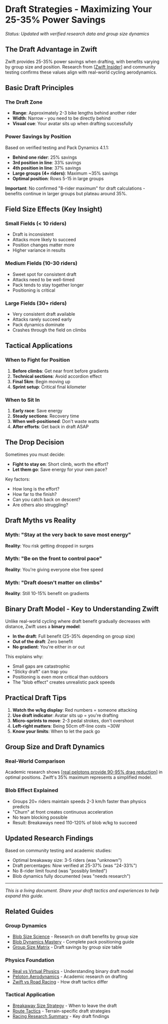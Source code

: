 # Draft Strategies - Maximizing Your 25-35% Power Savings

*Status: Updated with verified research data and group size dynamics*

## The Draft Advantage in Zwift

Zwift provides 25-35% power savings when drafting, with benefits varying by group size and position. Research from [[Zwift Insider](https://zwiftinsider.com/zwift-drafting/)] and community testing confirms these values align with real-world cycling aerodynamics.

## Basic Draft Principles

### The Draft Zone
- **Range**: Approximately 2-3 bike lengths behind another rider
- **Width**: Narrow - you need to be directly behind
- **Visual cue**: Your avatar sits up when drafting successfully

### Power Savings by Position

Based on verified testing and Pack Dynamics 4.1.1:
- **Behind one rider**: 25% savings
- **3rd position in line**: 33% savings  
- **4th position in line**: 37% savings
- **Large groups (4+ riders)**: Maximum ~35% savings
- **Optimal position**: Rows 5-15 in large groups

**Important**: No confirmed "8-rider maximum" for draft calculations - benefits continue in larger groups but plateau around 35%.

## Field Size Effects (Key Insight)

### Small Fields (< 10 riders)
- Draft is inconsistent
- Attacks more likely to succeed
- Position changes matter more
- Higher variance in results

### Medium Fields (10-30 riders)
- Sweet spot for consistent draft
- Attacks need to be well-timed
- Pack tends to stay together longer
- Positioning is critical

### Large Fields (30+ riders)
- Very consistent draft available
- Attacks rarely succeed early
- Pack dynamics dominate
- Crashes through the field on climbs

## Tactical Applications

### When to Fight for Position
1. **Before climbs**: Get near front before gradients
2. **Technical sections**: Avoid accordion effect
3. **Final 5km**: Begin moving up
4. **Sprint setup**: Critical final kilometer

### When to Sit In
1. **Early race**: Save energy
2. **Steady sections**: Recovery time
3. **When well-positioned**: Don't waste watts
4. **After efforts**: Get back in draft ASAP

## The Drop Decision

Sometimes you must decide:
- **Fight to stay on**: Short climb, worth the effort?
- **Let them go**: Save energy for your own pace?

Key factors:
- How long is the effort?
- How far to the finish?
- Can you catch back on descent?
- Are others also struggling?

## Draft Myths vs Reality

### Myth: "Stay at the very back to save most energy"
**Reality**: You risk getting dropped in surges

### Myth: "Be on the front to control pace"
**Reality**: You're giving everyone else free speed

### Myth: "Draft doesn't matter on climbs"
**Reality**: Still 10-15% benefit on gradients

## Binary Draft Model - Key to Understanding Zwift

Unlike real-world cycling where draft benefit gradually decreases with distance, Zwift uses a **binary model**:
- **In the draft**: Full benefit (25-35% depending on group size)
- **Out of the draft**: Zero benefit
- **No gradient**: You're either in or out

This explains why:
- Small gaps are catastrophic
- "Sticky draft" can trap you
- Positioning is even more critical than outdoors
- The "blob effect" creates unrealistic pack speeds

## Practical Draft Tips

1. **Watch the w/kg display**: Red numbers = someone attacking
2. **Use draft indicator**: Avatar sits up = you're drafting
3. **Micro-sprints to move**: 2-3 pedal strokes, don't overshoot
4. **Left-right matters**: Being 50cm off-line costs ~30W
5. **Know your limits**: When to let the pack go

## Group Size and Draft Dynamics

### Real-World Comparison
Academic research shows [[real pelotons provide 90-95% drag reduction](https://www.sciencedirect.com/science/article/pii/S0167610518303751)] in optimal positions. Zwift's 35% maximum represents a simplified model.

### Blob Effect Explained
- Groups 20+ riders maintain speeds 2-3 km/h faster than physics predicts
- "Churn" at front creates continuous acceleration
- No team blocking possible
- Result: Breakaways need 110-120% of blob w/kg to succeed

## Updated Research Findings

Based on community testing and academic studies:
- Optimal breakaway size: 3-5 riders (was "unknown")
- Draft percentages: Now verified at 25-37% (was "24-33%")
- No 8-rider limit found (was "possibly limited")
- Blob dynamics fully documented (was "needs research")

---

*This is a living document. Share your draft tactics and experiences to help expand this guide.*

## Related Guides

### Group Dynamics
- [Blob Size Science](BLOB_SIZE_SCIENCE.md) - Research on draft benefits by group size
- [Blob Dynamics Mastery](BLOB_DYNAMICS_MASTERY.md) - Complete pack positioning guide
- [Group Size Matrix](GROUP_SIZE_MATRIX.md) - Draft savings by group size table

### Physics Foundation
- [Real vs Virtual Physics](REAL_VS_VIRTUAL_PHYSICS.md) - Understanding binary draft model
- [Peloton Aerodynamics](../reference/PELOTON_AERODYNAMICS.md) - Academic research on drafting
- [Zwift vs Road Racing](ZWIFT_VS_ROAD_RACING.md) - How draft tactics differ

### Tactical Application
- [Breakaway Size Strategy](BREAKAWAY_SIZE_STRATEGY.md) - When to leave the draft
- [Route Tactics](ROUTE_TACTICS.md) - Terrain-specific draft strategies
- [Racing Research Summary](RACING_RESEARCH_SUMMARY.md) - Key draft findings